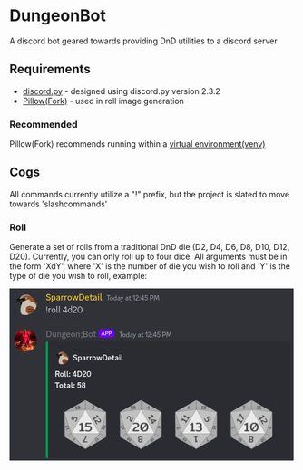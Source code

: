 # DungeonBot
A discord bot geared towards providing DnD utilities to a discord server

## Requirements
- [discord.py](https://discordpy.readthedocs.io/en/stable/intro.html) - designed using discord.py version 2.3.2
- [Pillow(Fork)](https://pillow.readthedocs.io/en/stable/installation.html) - used in roll image generation

### Recommended
Pillow(Fork) recommends running within a [virtual environment(venv)](https://docs.python.org/3/library/venv.html)

## Cogs
All commands currently utilize a "!" prefix, but the project is slated to move towards 'slashcommands'

### Roll
Generate a set of rolls from a traditional DnD die (D2, D4, D6, D8, D10, D12, D20). Currently, you can only roll up to four dice.
All arguments must be in the form 'XdY', where 'X' is the number of die you wish to roll and 'Y' is the type of die you wish to roll, example:

![RollImage](.readme/roll_sample.png)
